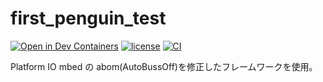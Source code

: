# first_penguin_test
[![Open in Dev Containers](https://img.shields.io/static/v1?label=Dev%20Containers&message=Open&color=blue&logo=visualstudiocode)](https://vscode.dev/redirect?url=vscode://ms-vscode-remote.remote-containers/cloneInVolume?url=https://github.com/teruyamato0731/first_penguin_test)
[![license](https://img.shields.io/github/license/teruyamato0731/first_penguin_test)](https://github.com/teruyamato0731/first_penguin_test/blob/main/LICENSE)
[![CI](https://github.com/teruyamato0731/first_penguin_test/actions/workflows/main.yml/badge.svg)](https://github.com/teruyamato0731/first_penguin_test/actions/workflows/main.yml)

Platform IO mbed の abom(AutoBussOff)を修正したフレームワークを使用。

